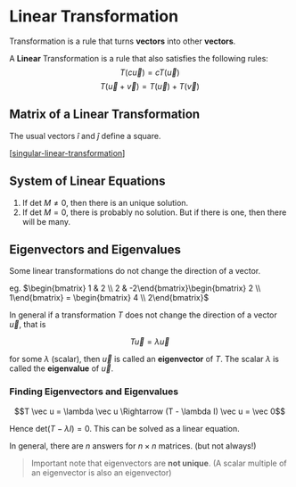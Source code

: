 # Linear Transformation

Transformation is a rule that turns **vectors** into other **vectors**.

A **Linear** Transformation is a rule that also satisfies the following rules:
$$T(c \vec u) = cT(\vec u)$$
$$T(\vec u + \vec v) = T(\vec u) + T(\vec v)$$

## Matrix of a Linear Transformation

The usual vectors $\hat i$ and $\hat j$ define a square.

[[singular-linear-transformation]]

## System of Linear Equations

1. If det $M \neq 0$, then there is an unique solution.
2. If det $M = 0$, there is probably no solution. But if there is one, then there will be many.

## Eigenvectors and Eigenvalues

Some linear transformations do not change the direction of a vector.

eg. $\begin{bmatrix} 1 & 2 \\ 2 & -2\end{bmatrix}\begin{bmatrix} 2 \\ 1\end{bmatrix} = \begin{bmatrix} 4 \\ 2\end{bmatrix}$

In general if a transformation $T$ does not change the direction of a vector $\vec u$, that is 

$$T \vec u = \lambda \vec u$$

for some $\lambda$ (scalar), then $\vec u$ is called an **eigenvector** of $T$.
The scalar $\lambda$ is called the **eigenvalue** of $\vec u$.

### Finding Eigenvectors and Eigenvalues

$$T \vec u = \lambda \vec u \Rightarrow (T - \lambda I) \vec u = \vec 0$$

Hence det$(T - \lambda I) = 0$.
This can be solved as a linear equation.

In general, there are $n$ answers for $n \times n$ matrices. (but not always!)

> Important note that eigenvectors are **not unique**. (A scalar multiple of an eigenvector is also an eigenvector)

[//begin]: # "Autogenerated link references for markdown compatibility"
[singular-linear-transformation]: singular-linear-transformation "Singular Linear Transformation"
[//end]: # "Autogenerated link references"
